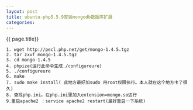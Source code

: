 ```yaml
---
layout: post
title: ubuntu-php5.5.9安装mongodb数据库扩展
categories: 
---
```

{{ page.title}}

	1. wget http://pecl.php.net/get/mongo-1.4.5.tgz
	2. tar zxvf mongo-1.4.5.tgz
	3. cd mongo-1.4.5
	4. phpize(运行此命令生成./configureure)
	5. ./configureure
	6. make
	7. sudo make install( 此地方最好加sudo 用root权限执行。本人就在这个地方卡了很久)
	8. 查找php.ini。在php.ini里加入extension=mongo.so这行
	9.重启apache2 ：service apache2 restart(最好重启一下系统)